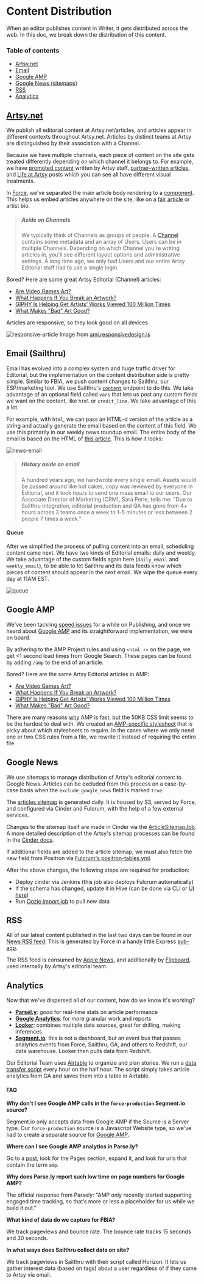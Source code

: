 # Content Distribution

When an editor publishes content in Writer, it gets distributed across the web. In this doc, we break down the distribution of this content.

### Table of contents
- [Artsy.net](#artsy.net)
- [Email](#email-(sailthru))
- [Google AMP](#google-amp)
- [Google News (sitemaps)](#google-news)
- [RSS](#rss)
- [Analytics](#analytics)

## [Artsy.net](https://www.artsy.net/articles)

We publish all editorial content at Artsy.net/articles, and articles appear in different contexts throughout Artsy.net. Articles by distinct teams at Artsy are distinguished by their association with a Channel.

Because we have multiple channels, each piece of content on the site gets treated differently depending on which channel it belongs to. For example, we have [promoted content](https://www.artsy.net/article/artsy-school-s-out-for-the-summer-paul-winstanley-s-spare-portraits-of-empty-art-schools) written by Artsy staff, [partner-written articles](https://www.artsy.net/waterhouse-and-dodd/article/waterhouse-dodd-interview-juliette-losq), and [Life at Artsy](https://www.artsy.net/article/daniel-doubrovkine-what-do-software-engineers-do) posts which you can see all have different visual treatments.

In [Force](https://github.com/artsy/force), we've separated the main article body rendering to a [component](https://github.com/artsy/force/tree/master/desktop/components/article). This helps us embed articles anywhere on the site, like on a [fair article](https://www.artsy.net/the-armory-show-2017/info/about-the-fair) or artist bio.

>##### Aside on Channels
> We typically think of Channels as groups of people. A [Channel](https://github.com/artsy/positron/blob/master/api/apps/channels/model.coffee) contains some metadata and an array of Users. Users can be in multiple Channels. Depending on which Channel you're writing articles in, you'll see different layout options and administrative settings. A long time ago, we only had Users and our entire Artsy Editorial staff had to use a single login.

Bored? Here are some great Artsy Editorial (Channel) articles:
- [Are Video Games Art?](https://www.artsy.net/article/artsy-editorial-are-video-games-art)
- [What Happens If You Break an Artwork?](https://www.artsy.net/article/artsy-editorial-break-artwork)
- [GIPHY Is Helping Get Artists’ Works Viewed 100 Million Times](https://www.artsy.net/article/artsy-editorial-giphy-artists-works-viewed-100-million-times)
- [What Makes "Bad" Art Good?](https://www.artsy.net/article/artsy-editorial-bad-art-good)

Articles are responsive, so they look good on all devices

![responsive-article](http://files.artsy.net/images/screen-shot-2017-05-25-at-13624-pm.png)
Image from [ami.responsivedesign.is](http://ami.responsivedesign.is/)

## Email (Sailthru)

Email has evolved into a complex system and huge traffic driver for Editorial, but the implementation on the content distribution side is pretty simple. Similar to FBIA, we push content changes to Sailthru, our ESP/marketing tool. We use Sailthru's [`content`](https://getstarted.sailthru.com/developers/api/content/) endpoint to do this. We take advantage of an optional field called `vars` that lets us post any custom fields we want on the content, like `html` or `credit_line`. We take advantage of this a lot.

For example, with `html`, we can pass an HTML-d version of the article as a string and actually generate the email based on the content of this field. We use this primarily in our weekly news roundup email. The entire body of the email is based on the HTML of [this article](https://www.artsy.net/article/artsy-editorial-panama-papers-expose-art-world-and-the-9-other-biggest-news-stories-this-week). This is how it looks:

![news-email](http://files.artsy.net/images/screen-shot-2017-05-25-at-60235-pm.png)

> ##### History aside on email
> A hundred years ago, we handwrote every single email. Assets would be passed around like hot cakes, copy was reviewed by everyone in Editorial,  and it took _hours_ to send one mass email to our users. Our Associate Director of Marketing (CRM), Sara Perle, tells me: "Due to Sailthru integration, editorial production and QA has gone from 4+ hours across 3 teams once a week to 1-5 minutes or less between 2 people 7 times a week."

#### Queue

After we simplified the process of pulling content into an email, scheduling content came next. We have two kinds of Editorial emails: daily and weekly. We take advantage of the custom fields again here (`daily_email` and `weekly_email`), to be able to let Sailthru and its data feeds know which pieces of content should appear in the next email. We wipe the queue every day at 11AM EST.

![queue](http://files.artsy.net/images/screen-shot-2017-05-25-at-63052-pm.png)

## Google AMP

We've been tackling [speed issues](http://artsy.github.io/blog/2016/11/02/improving-page-speed-with-graphql/) for a while on Publishing, and once we heard about [Google AMP](https://www.ampproject.org/) and its straightforward implementation, we were on board.

By adhering to the AMP Project rules and using `<html ⚡>` on the page, we get \<1 second load times from Google Search. These pages can be found by adding `/amp` to the end of an article.

Bored? Here are the same Artsy Editorial articles in AMP:
- [Are Video Games Art?](https://www.artsy.net/article/artsy-editorial-are-video-games-art/amp)
- [What Happens If You Break an Artwork?](https://www.artsy.net/article/artsy-editorial-break-artwork/amp)
- [GIPHY Is Helping Get Artists’ Works Viewed 100 Million Times](https://www.artsy.net/article/artsy-editorial-giphy-artists-works-viewed-100-million-times/amp)
- [What Makes "Bad" Art Good?](https://www.artsy.net/article/artsy-editorial-bad-art-good/amp)

There are many reasons [why](https://medium.com/@cramforce/why-amp-is-fast-7d2ff1f48597) AMP is fast, but the 50KB CSS limit seems to be the hardest to deal with. We created an [AMP-specific stylesheet](https://github.com/artsy/force/blob/master/desktop/apps/article/stylesheets/amp.styl) that is picky about which stylesheets to require. In the cases where we only need one or two CSS rules from a file, we rewrite it instead of requiring the entire file.

## Google News

We use sitemaps to manage distribution of Artsy's editorial content to Google News. Articles can be excluded from this process on a case-by-case basis when the `exclude_google_news` field is marked `true`.

The [articles sitemap](https://www.artsy.net/sitemap-articles-2018.xml) is generated daily. It is housed by S3, served by Force, and configured via Cinder and Fulcrum, with the help of a few external services.

Changes to the sitemap itself are made in Cinder via the [ArticleSitemapJob](https://github.com/artsy/cinder/blob/master/src/main/scala/net/artsy/jobs/sitemaps/ArticleSitemapJob.scala). A more detailed description of the Artsy's sitemap processes can be found in the [Cinder docs](https://github.com/artsy/cinder/blob/master/doc/sitemaps.md).

If additional fields are added to the article sitemap, we must also fetch the new field from Positron via [Fulcrum's positron-tables.yml](https://github.com/artsy/fulcrum/blob/master/config/positron-tables.yml).

After the above changes, the following steps are required for production:
- Deploy cinder via Jenkins (this job also deploys Fulcrum automatically)
- If the schema has changed, update it in Hive (can be done via CLI or [UI here](http://spark.artsy.net:8888/beeswax))
- Run [Oozie import job](http://spark.artsy.net:8888/oozie/editor/workflow/edit/?workflow=31) to pull new data

## RSS

All of our latest content published in the last two days can be found in our [News RSS feed](https://www.artsy.net/rss/news). This is generated by Force in a handy little Express [sub-app](https://github.com/artsy/force/tree/master/desktop/apps/rss).

The RSS feed is consumed by [Apple News](https://help.apple.com/newspublisher/icloud/#/apdc2c7520ff), and additionally by [Flipboard](https://about.flipboard.com/rss-spec/), used internally by Artsy's editorial team.

## Analytics

Now that we've dispersed all of our content, how do we know it's working?

- **[Parsel.y](http://parse.ly)**: good for real-time stats on article performance
- **[Google Analytics](https://analytics.google.com)**: for more granular work and reports
- **[Looker](https://artsy.looker.com)**: combines multiple data sources, great for drilling, making inferences
- **[Segment.io](https://segment.io)**: this is not a dashboard, but an event bus that passes analytics events from Force, Sailthru, GA, and others to Redshift, our data warehouse. Looker then pulls data from Redshift.

Our Editorial Team uses [Airtable](https://airtable.com) to organize and plan stories. We run a [data transfer script](https://github.com/artsy/positron/blob/master/scripts/ga_airtable_transfer.js) every hour on the half hour. The script simply takes article analytics from GA and saves them into a table in Airtable.

#### FAQ

**Why don't I see Google AMP calls in the `force-production` Segment.io source?**

Segment.io only accepts data from Google AMP if the Source is a Server type. Our `force-production` source is a Javascript Website type, so we've had to create a separate source for [Google AMP](https://segment.com/artsy-engineering/sources/googleamp/overview).

**Where can I see Google AMP analytics in Parse.ly?**

Go to a [post](https://dash.parsely.com/artsy.net/posts/zeZzxls1qwb-how-bernini-captured-the-power-of-human-sexuality-in-stone/), look for the Pages section, expand it, and look for urls that contain the term `amp`.

**Why does Parse.ly report such low time on page numbers for Google AMP?**

The official response from Parsely: "AMP only recently started supporting engaged time tracking, so that’s more or less a placeholder for us while we build it out."

**What kind of data do we capture for FBIA?**

We track pageviews and bounce rate. The bounce rate tracks 15 seconds and 30 seconds.

**In what ways does Sailthru collect data on site?**

We track pageviews in Sailthru with their script called Horizon. It lets us gather interest data (based on tags) about a user regardless of if they came to Artsy via email.
